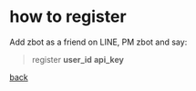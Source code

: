# how to register
Add zbot as a friend on LINE, PM zbot and say:
>register **user_id** **api_key**



[back](index)
<!--stackedit_data:
eyJoaXN0b3J5IjpbMTA1Nzg0NzQwNyw3MzA5OTgxMTZdfQ==
-->